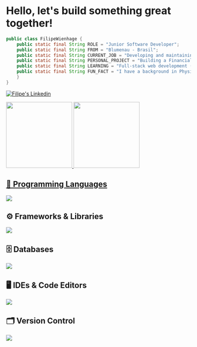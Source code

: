 # Hello, let's build something great together!

```java
public class FilipeWienhage {
    public static final String ROLE = "Junior Software Developer";
    public static final String FROM = "Blumenau - Brasil";
    public static final String CURRENT_JOB = "Developing and maintaining systems using Visual FoxPro";
    public static final String PERSONAL_PROJECT = "Building a Financial Web System with Python (FastAPI), Angular (PrimeNG), and MySQL";
    public static final String LEARNING = "Full-stack web development (Frontend & Backend)";
    public static final String FUN_FACT = "I have a background in Physical Education";
    }
}
```


<a href="https://www.linkedin.com/in/filipewienhage" target="_blank"><img src="https://img.shields.io/badge/-LinkedIn-%230077B5?style=for-the-badge&logo=linkedin&logoColor=white"  alt="Filipe's Linkedin" target="_blank"></a>


<div>
<a href="https://github.com/filipeeduardowienhage">
<img loading="lazy" height="180em" src="https://github-readme-stats.vercel.app/api/top-langs/?username=filipeeduardowienhage&layout=compact&langs_count=7&theme=dracula"/>
<img loading="lazy" height="180em" src="https://github-readme-stats.vercel.app/api?username=filipeeduardowienhage&show_icons=true&theme=dracula&include_all_commits=true&count_private=true"/>
</div>

## 📝 Programming Languages
<p>
  <a href="https://skillicons.dev">
    <img src="https://skillicons.dev/icons?i=html,css,jquery,js,ts,py,java" />
  </a>
</p>

## ⚙️ Frameworks & Libraries</b><br>
<p>
  <a href="https://skillicons.dev">
    <img src="https://skillicons.dev/icons?i=angular,django,fastapi" />
  </a>
</p>

## 🗄️ Databases
<p>
  <a href="https://skillicons.dev">
    <img src="https://skillicons.dev/icons?i=mysql" />
  </a>
</p>

## 🖥️ IDEs & Code Editors
<p>
  <a href="https://skillicons.dev">
    <img src="https://skillicons.dev/icons?i=eclipse,vscode" />
  </a>
</p>

## 🗂️ Version Control
<p>
  <a href="https://skillicons.dev">
    <img src="https://skillicons.dev/icons?i=git,github,gitlab" />
  </a>
</p>


